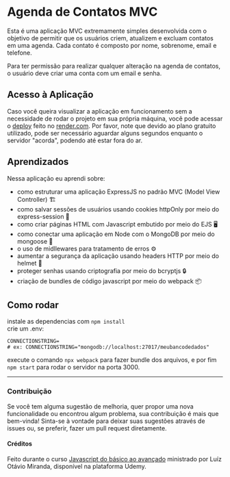 # Agenda de Contatos MVC

Esta é uma aplicação MVC extremamente simples desenvolvida com o objetivo de permitir que os usuários criem, atualizem e excluam contatos em uma agenda. Cada contato é composto por nome, sobrenome, email e telefone.

Para ter permissão para realizar qualquer alteração na agenda de contatos, o usuário deve criar uma conta com um email e senha.

## Acesso à Aplicação

Caso você queira visualizar a aplicação em funcionamento sem a necessidade de rodar o projeto em sua própria máquina, você pode acessar o [deploy](https://agenda-deploy.onrender.com/) feito no [render.com](https://render.com). Por favor, note que devido ao plano gratuito utilizado, pode ser necessário aguardar alguns segundos enquanto o servidor "acorda", podendo até estar fora do ar.

## Aprendizados
Nessa aplicação eu aprendi sobre:
* como estruturar uma aplicação ExpressJS no padrão MVC (Model View Controller) 🏗️
* como salvar sessões de usuários usando cookies httpOnly por meio do express-session 🍪
* como criar páginas HTML com Javascript embutido por meio do EJS 🖥️
* como conectar uma aplicação em Node com o MongoDB por meio do mongoose 🌿
* o uso de midllewares para tratamento de erros ⚙️
* aumentar a segurança da aplicação usando headers HTTP por meio do helmet 🪪
* proteger senhas usando criptografia por meio do bcryptjs 🔒
* criação de bundles de código javascript por meio do webpack 📦

## Como rodar
instale as dependencias com ```npm install``` <br>
crie um .env:
```env 
CONNECTIONSTRING=
# ex: CONNECTIONSTRING="mongodb://localhost:27017/meubancodedados"
```

execute o comando ```npx webpack``` para fazer bundle dos arquivos, e por fim
```npm start``` para rodar o servidor na porta 3000. <br>
***
### Contribuição
Se você tem alguma sugestão de melhoria, quer propor uma nova funcionalidade ou encontrou algum problema, sua contribuição é mais que bem-vinda! Sinta-se à vontade para deixar suas sugestões através de issues ou, se preferir, fazer um pull request diretamente.

#### Créditos
Feito durante o curso [Javascript do básico ao avançado](https://www.udemy.com/course/curso-de-javascript-moderno-do-basico-ao-avancado/) ministrado por Luíz Otávio Miranda, disponível na plataforma Udemy.

